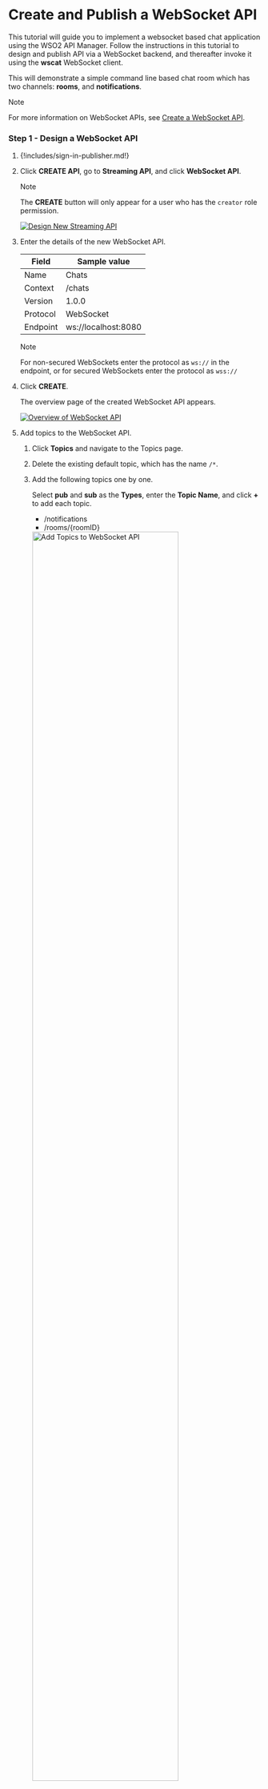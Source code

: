 # Create and Publish a WebSocket API

This tutorial will guide you to implement a websocket based chat application using the WSO2 API Manager.
Follow the instructions in this tutorial to design and publish API via a WebSocket backend, and thereafter 
invoke it using the **wscat** WebSocket client.

This will demonstrate a simple command line based chat room which has two channels: **rooms**, and **notifications**.

<html>
<div class="admonition note">
<p class="admonition-title">Note</p>
<p>For more information on WebSocket APIs, see <a href="{{base_path}}/use-cases/streaming-usecase/create-streaming-api/create-a-websocket-streaming-api">Create a WebSocket API</a>.</p>
</div> 
</html>

### Step 1 - Design a WebSocket API

1.  {!includes/sign-in-publisher.md!}

2.  Click **CREATE API**, go to **Streaming API**, and click **WebSocket API**.

     <html><div class="admonition note">
      <p class="admonition-title">Note</p>
      <p>The <b>CREATE</b> button will only appear for a user who has the <code>creator</code> role permission.</p>
      </div>
     </html>

    [![Design New Streaming API]({{base_path}}/assets/img/design/create-api/streaming-api/design-new-streaming-api.png)]({{base_path}}/assets/img/design/create-api/streaming-api/design-new-streaming-api.png)

3.  Enter the details of the new WebSocket API.

     <table>
     <thead>
     <tr>
     <th><b>Field</b></th>
     <th><b>Sample value</b></th>
     </tr>
     </thead>
     <tbody>
     <tr>
     <td>Name</td>
     <td>Chats</td>
     </tr>
     <tr>
     <td>Context</td>
     <td>/chats</td>
     </tr>
     <tr>
     <td>Version</td>
     <td>1.0.0</td>
     </tr>
     <tr>
     <td>Protocol</td>
     <td>WebSocket</td>
     </tr>
     <tr>
     <td>Endpoint</td>
     <td>ws://localhost:8080</td>
     </tr>
     </tbody>
     </table>

    <html>
     <div class="admonition note">
     <p class="admonition-title">Note</p>
     <p>For non-secured WebSockets enter the protocol as <code>ws://</code> in the endpoint, or for secured WebSockets enter the protocol as <code>wss://</code></p>
     </div>
     </html>

4.  Click **CREATE**. 

     The overview page of the created WebSocket API appears.

     [![Overview of WebSocket API]({{base_path}}/assets/img/tutorials/streaming-api/websocket-api-overview.png)]({{base_path}}/assets/img/tutorials/streaming-api/websocket-api-overview.png)

5. Add topics to the WebSocket API.

     1. Click **Topics** and navigate to the Topics page.

     2. Delete the existing default topic, which has the name `/*`.

     3. Add the following topics one by one. 
     
           Select **pub** and **sub** as the **Types**, enter the **Topic Name**, and click **+** to add each topic.

          - /notifications
          - /rooms/{roomID}

          <img src="{{base_path}}/assets/img/tutorials/streaming-api/websocket-api-add-topics.png" width="80%" alt="Add Topics to WebSocket API">
          
     4. Expand each topic, provide URL Mappings as follows, and click **Save**.

          | **Topic** | **URL Mapping** |
          |-----------|-----------------|
          | /notifications | /notifications |
          | /rooms/{roomID} | /rooms?room={uri.var.roomID} |

          URL Mapping provided for a topic will be appended to the WebSocket endpoint URL, which was provided when creating the API, and the traffic via the topic will be sent to & received from the resulting URL.

          [![Add URL Mappings to WebSocket API Topics]({{base_path}}/assets/img/tutorials/streaming-api/websocket-api-topic-url-mapping.png)]({{base_path}}/assets/img/tutorials/streaming-api/websocket-api-topic-url-mapping.png)


6. Attach business plans to your WebSocket API.

     1. Click **Subscriptions** and navigate to the Business Plans page.

     2. Select **AsyncGold** and click on **Save**.

           [![Subscriptions of WebSocket API]({{base_path}}/assets/img/tutorials/streaming-api/websocket-api-subscriptions.png)]({{base_path}}/assets/img/tutorials/streaming-api/websocket-api-subscriptions.png)

Now, you have created and configured the WebSocket API successfully.

### Step 2 - Publish the WebSocket API

1. Click **Lifecycle** to navigate to the API lifecycle, and click **Publish** to publish the API to the API Developer Portal.

2. Click **Deployments** to navigate to the Deployments page and click **Deploy New Revision**. 

3. Select **Production and Sandbox**, choose **localhost** as the VHost, and click on **Deploy**.

      <a href="{{base_path}}/assets/img/tutorials/streaming-api/streaming-api-deploy-new-revision.png"><img src="{{base_path}}/assets/img/tutorials/streaming-api/streaming-api-deploy-new-revision.png" width="80%" alt="Deploy New Revision"></a>

### Step 3 - Start the WebSocket Server

1. Download the sample WebSocket server from [WSO2 APIM Samples - GitHub repository](https://github.com/wso2/samples-apim).

2. Go to the `ws-chat-server` directory and start it.

     ```sh
     node index.js
     ```

### Step 4 - Invoke the WebSocket API

1. {!includes/sign-in-devportal.md!}

2. Click on the WebSocket API. 

      The API overview appears.

3. Subscribe to the API.

    1. Click **Subscriptions** to go to the Subscriptions page and click **SUBSCRIPTION & KEY GENERATION WIZARD**.
    
           This wizard takes you through the steps of creating a new application, subscribing, generating keys, and generating an access token to invoke the API. 

           <div class="admonition note">
           <p class="admonition-title">Note</p>
           <p> 
           You can use any application (e.g., JWT or OAuth) to subscribe to the API.
           </p>
           </div>

         [![Key Generation Wizard]({{base_path}}/assets/img/tutorials/streaming-api/streaming-api-key-generation-wizard.png)]({{base_path}}/assets/img/tutorials/streaming-api/streaming-api-key-generation-wizard.png)

    2. Copy the authorization token that appears, and click **FINISH**.

         [![Authorization Token]({{base_path}}/assets/img/tutorials/streaming-api/streaming-api-subscription-token.png)]({{base_path}}/assets/img/tutorials/streaming-api/streaming-api-subscription-token.png)

4. Try out the operations.
     
      1.  Install **wscat** client. 

           ```sh
           npm install -g wscat
           ```

      2.  Invoke the API's `/rooms/{roomID}` topic with an authorization header by executing the following command.

           ``` bash tab="WS"
           wscat -c ws://localhost:9099/chats/1.0.0/rooms/room1 -H "Authorization: Bearer [accesstoken]" 
           ```

           ``` bash tab="WSS"
           wscat -n -c wss://localhost:8099/chats/1.0.0/rooms/room1 -H "Authorization: Bearer [accesstoken]"
           ```

           When the connection is successful, the WebSocket server will send:

           ```bash
           You joined room1!
           ```

           The `{roomID}` provided to this topic was `room1`. You can also specify `room2` instead.
          
           As WebSocket topics allow both publishing and subscribing, you can send a message to the server as well.

      3.  Similarly, invoke the API's `/notifications` topic with an authorization header by executing the following command.
        
           ``` bash tab="WS"
           wscat -c ws://localhost:9099/chats/1.0.0/notifications -H "Authorization: Bearer [accesstoken]" 
           ```

           ``` bash tab="WSS"
           wscat -n -c wss://localhost:8099/chats/1.0.0/notifications -H "Authorization: Bearer [accesstoken]"
           ```
          
          When the connection is successful, the WebSocket server will send:

           ```bash
           Subscribed to notifications!
           ```
          
          <html>
          <div class="admonition note">
          <p class="admonition-title">Note</p>
          <p>
              There are clients (especially browsers) that do not allow you to add headers to the WebSocket handshake. In such cases, you can send the access token for the WebSocket API invocation as a query parameter named `access_token` by using the command below:
          </p>
          </html>

           ``` bash tab="WS"
           wscat -c "ws://localhost:9099/chats/1.0.0/notifications?access_token=[accesstoken]" 
           ```
  
           ``` bash tab="WSS"
           wscat -n -c "wss://localhost:8099/chats/1.0.0/notifications?access_token=[accesstoken]"
           ```
          
          </div>

You have successfully created and published your first WebSocket API, subscribed to it, obtained an access token for testing, and tested your API with the access token.
